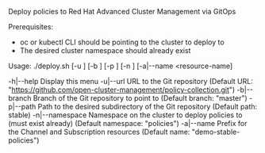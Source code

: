 Deploy policies to Red Hat Advanced Cluster Management via GitOps

Prerequisites:
 - oc or kubectl CLI should be pointing to the cluster to deploy to
 - The desired cluster namespace should already exist

Usage:
  ./deploy.sh [-u <url>] [-b <branch>] [-p <path>] [-n <namespace>] [-a|--name <resource-name]

  -h|--help                   Display this menu
  -u|--url <url>              URL to the Git repository
                                (Default URL: "https://github.com/open-cluster-management/policy-collection.git")
  -b|--branch <branch>        Branch of the Git repository to point to
                                (Default branch: "master")
  -p|--path <path>            Path to the desired subdirectory of the Git repository
                                (Default path: stable)
  -n|--namespace <namespace>  Namespace on the cluster to deploy policies to (must exist already)
                                (Default namespace: "policies")
  -a|--name <resource-name>     Prefix for the Channel and Subscription resources
                                (Default name: "demo-stable-policies")
